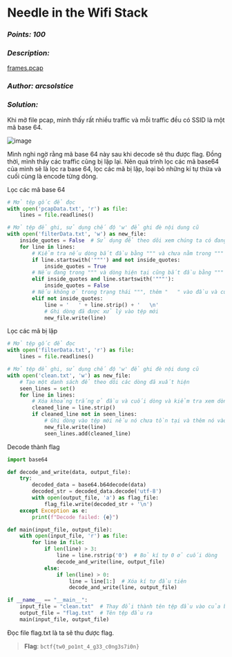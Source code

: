 
# Needle in the Wifi Stack

### _Points: 100_

### _Description:_

[frames.pcap](https://github.com/shmily-2010/CTF_Writeups/blob/55f9bbf76462275cd90b104d1e283a4cf5f04c7a/BuckeyeCTF/Misc/Needle%20in%20the%20Wifi%20Stack/frames.pcap)

### _Author: arcsolstice_

### _Solution:_

Khi mở file pcap, mình thấy rất nhiều traffic và mỗi traffic đều có SSID là một mã base 64. 

![image](https://github.com/shmily-2010/CTF_Writeups/assets/112896213/90ee1272-6789-494d-9804-6c824044a30d)

Mình nghi ngờ rằng mã base 64 này sau khi decode sẽ thu được flag. Đồng thời, mình thấy các traffic cũng bị lặp lại. Nên quá trình lọc các mã base64 của mình sẽ là lọc ra base 64, lọc các mã bị lặp, loại bỏ những kí tự thừa và cuối cùng là encode từng dòng. 

Lọc các mã base 64
```Python
# Mở tệp gốc để đọc
with open('pcapData.txt', 'r') as file:
    lines = file.readlines()

# Mở tệp để ghi, sử dụng chế độ 'w' để ghi đè nội dung cũ
with open('filterData.txt', 'w') as new_file:
    inside_quotes = False  # Sử dụng để theo dõi xem chúng ta có đang ở trong dòng chứa """ hay không
    for line in lines:
        # Kiểm tra nếu dòng bắt đầu bằng """ và chưa nằm trong """ trước đó
        if line.startswith('"""') and not inside_quotes:
            inside_quotes = True
        # Nếu đang trong """ và dòng hiện tại cũng bắt đầu bằng """ thì thoát khỏi trạng thái """
        elif inside_quotes and line.startswith('"""'):
            inside_quotes = False
        # Nếu không ở trong trạng thái """, thêm "   " vào đầu và cuối dòng
        elif not inside_quotes:
            line = '   ' + line.strip() + '   \n'
            # Ghi dòng đã được xử lý vào tệp mới
            new_file.write(line)
```

Lọc các mã bị lặp
```Python
# Mở tệp gốc để đọc
with open('filterData.txt', 'r') as file:
    lines = file.readlines()

# Mở tệp để ghi, sử dụng chế độ 'w' để ghi đè nội dung cũ
with open('clean.txt', 'w') as new_file:
    # Tạo một danh sách để theo dõi các dòng đã xuất hiện
    seen_lines = set()
    for line in lines:
        # Xóa khoảng trắng ở đầu và cuối dòng và kiểm tra xem dòng đã tồn tại chưa
        cleaned_line = line.strip()
        if cleaned_line not in seen_lines:
            # Ghi dòng vào tệp mới nếu nó chưa tồn tại và thêm nó vào danh sách
            new_file.write(line)
            seen_lines.add(cleaned_line)
```

Decode thành flag
```Python
import base64

def decode_and_write(data, output_file):
    try:
        decoded_data = base64.b64decode(data)
        decoded_str = decoded_data.decode('utf-8')
        with open(output_file, 'a') as flag_file:
            flag_file.write(decoded_str + '\n')
    except Exception as e:
        print(f"Decode failed: {e}")

def main(input_file, output_file):
    with open(input_file, 'r') as file:
        for line in file:
            if len(line) > 3:
                line = line.rstrip('0')  # Bỏ kí tự 0 ở cuối dòng
                decode_and_write(line, output_file)
            else:
                if len(line) > 0:
                    line = line[1:]  # Xóa kí tự đầu tiên
                    decode_and_write(line, output_file)

if __name__ == "__main__":
    input_file = "clean.txt"  # Thay đổi thành tên tệp đầu vào của bạn
    output_file = "flag.txt"  # Tên tệp đầu ra
    main(input_file, output_file)
```

Đọc file flag.txt là ta sẽ thu được flag.

> **Flag**: `bctf{tw0_po1nt_4_g33_c0ng3s7i0n}`
